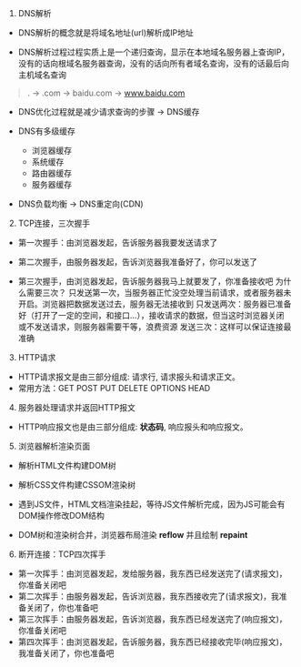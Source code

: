 1. DNS解析
  - DNS解析的概念就是将域名地址(url)解析成IP地址

  - DNS解析过程过程实质上是一个递归查询，显示在本地域名服务器上查询IP，没有的话向根域名服务器查询，没有的话向所有者域名查询，没有的话最后向主机域名查询
  > . -> .com -> baidu.com -> www.baidu.com

  - DNS优化过程就是减少请求查询的步骤 -> DNS缓存

  - DNS有多级缓存
    - 浏览器缓存
    - 系统缓存
    - 路由器缓存
    - 服务器缓存

  - DNS负载均衡 -> DNS重定向(CDN)

2. TCP连接，三次握手
  - 第一次握手：由浏览器发起，告诉服务器我要发送请求了

  - 第二次握手，由服务器发起，告诉浏览器我准备好了，你可以发送了

  - 第三次握手，由浏览器发起，告诉服务器我马上就要发了，你准备接收吧 为什么需要三次？ 只发送第一次，当服务器正忙没空处理当前请求，或者服务器未开启。浏览器把数据发送过去，服务器无法接收到 只发送两次：服务器已准备好（打开了一定的空间，和接口...），接收请求的数据，但当这时浏览器关闭或不发送请求，则服务器需要干等，浪费资源 发送三次：这样可以保证连接最准确

3. HTTP请求
  - HTTP请求报文是由三部分组成: 请求行, 请求报头和请求正文。
  - 常用方法：GET POST PUT DELETE OPTIONS HEAD

4. 服务器处理请求并返回HTTP报文
  - HTTP响应报文也是由三部分组成: **状态码**, 响应报头和响应报文。

5. 浏览器解析渲染页面
  - 解析HTML文件构建DOM树

  - 解析CSS文件构建CSSOM渲染树

  - 遇到JS文件，HTML文档渲染挂起，等待JS文件解析完成，因为JS可能会有DOM操作修改DOM结构

  - DOM树和渲染树合并，浏览器布局渲染 __reflow__ 并且绘制 __repaint__

6. 断开连接：TCP四次挥手

  - 第一次挥手：由浏览器发起，发给服务器，我东西已经发送完了(请求报文)，你准备关闭吧
  - 第二次挥手：由服务器发起，告诉浏览器，我东西接收完了(请求报文)，我准备关闭了，你也准备吧
  - 第三次挥手：由服务器发起，告诉浏览器，我东西已经发送完了(响应报文)，你准备关闭吧
  - 第四次挥手：由浏览器发起，告诉服务器，我东西已经接收完毕(响应报文)，我准备关闭了，你也准备吧
